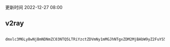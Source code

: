更新时间 2022-12-27 08:00  

## v2ray  
```

dmxlc3M6Ly8wNjBmNDNmZC03NTQ5LTRiYzctZDVmNy1mMGJhNTgxZDM2MjBAbW9yZ2FuYS5iaWdicm90aGVyLnNiczo4MDgwP2VuY3J5cHRpb249bm9uZSZzZWN1cml0eT1ub25lJnR5cGU9d3MmcGF0aD0lMkYjODA4MA
```
